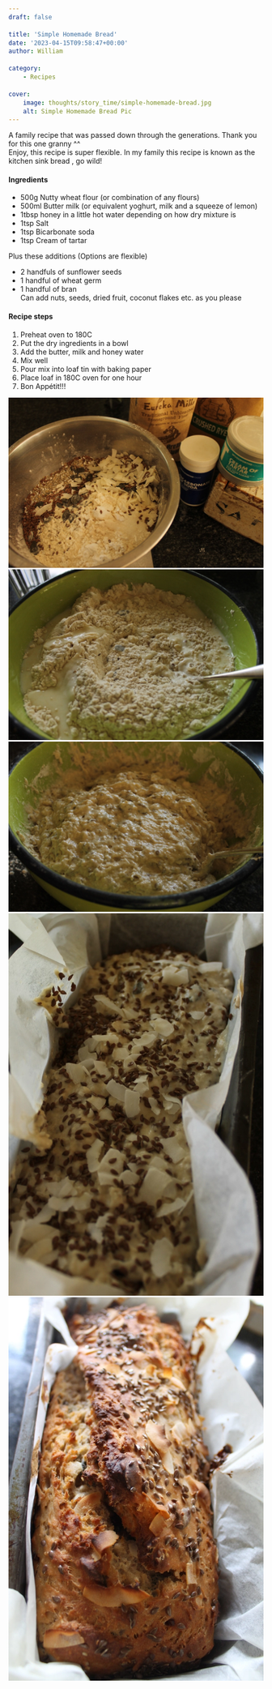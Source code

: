 ```yaml
---
draft: false

title: 'Simple Homemade Bread'
date: '2023-04-15T09:58:47+00:00'
author: William

category:
    - Recipes

cover:
    image: thoughts/story_time/simple-homemade-bread.jpg
    alt: Simple Homemade Bread Pic
---
```

A family recipe that was passed down through the generations. Thank you for this one granny ^^  
Enjoy, this recipe is super flexible. In my family this recipe is known as the kitchen sink bread , go wild!

#### Ingredients

- 500g Nutty wheat flour (or combination of any flours)
- 500ml Butter milk (or equivalent yoghurt, milk and a squeeze of lemon)
- 1tbsp honey in a little hot water depending on how dry mixture is
- 1tsp Salt
- 1tsp Bicarbonate soda
- 1tsp Cream of tartar

Plus these additions (Options are flexible)

- 2 handfuls of sunflower seeds
- 1 handful of wheat germ
- 1 handful of bran  
  Can add nuts, seeds, dried fruit, coconut flakes etc. as you please

#### Recipe steps

1. Preheat oven to 180C
2. Put the dry ingredients in a bowl
3. Add the butter, milk and honey water
4. Mix well
5. Pour mix into loaf tin with baking paper
6. Place loaf in 180C oven for one hour
7. Bon Appétit!!!


![image](1-img_0082-1.webp)
![image](2-img_0086-2.webp)
![image](3-img_0092-1.webp)
![image](4-img_0096-2.webp)
![image](5-img_0101-2.webp)